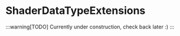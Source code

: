 ﻿
# ShaderDataTypeExtensions

:::warning[TODO]
Currently under construction, check back later :)
:::

